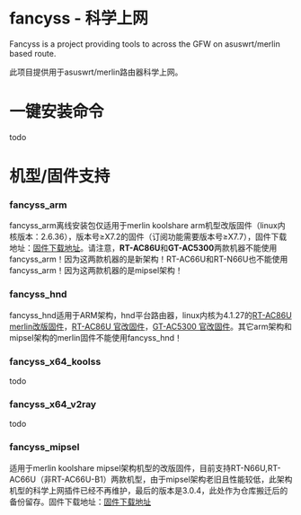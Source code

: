 # fancyss - 科学上网
Fancyss is a project providing tools to across the GFW on asuswrt/merlin based route. 

此项目提供用于asuswrt/merlin路由器科学上网。

# 一键安装命令
todo

# 机型/固件支持
### fancyss_arm
fancyss_arm离线安装包仅适用于merlin koolshare arm机型改版固件（linux内核版本：2.6.36），版本号≥X7.2的固件（订阅功能需要版本号≥X7.7），固件下载地址：[固件下载地址](http://koolshare.cn/forum-96-1.html)。请注意，<b>RT-AC86U</b>和<b>GT-AC5300</b>两款机器不能使用fancyss_arm！因为这两款机器的是新架构！RT-AC66U和RT-N66U也不能使用fancyss_arm！因为这两款机器的是mipsel架构！

### fancyss_hnd
fancyss_hnd适用于ARM架构，hnd平台路由器，linux内核为4.1.27的[RT-AC86U merlin改版固件](http://koolshare.cn/thread-127878-1-1.html)，[RT-AC86U 官改固件](http://koolshare.cn/thread-139965-1-1.html)，[GT-AC5300 官改固件](http://koolshare.cn/thread-130902-1-1.html)。其它arm架构和mipsel架构的merlin固件不能使用fancyss_hnd！

### fancyss_x64_koolss
todo

### fancyss_x64_v2ray
todo

### fancyss_mipsel
适用于merlin koolshare mipsel架构机型的改版固件，目前支持RT-N66U,RT-AC66U（非RT-AC66U-B1）两款机型，由于mipsel架构老旧且性能较低，此架构机型的科学上网插件已经不再维护，最后的版本是3.0.4，此处作为仓库搬迁后的备份留存。固件下载地址：[固件下载地址](http://koolshare.cn/forum-96-1.html)
